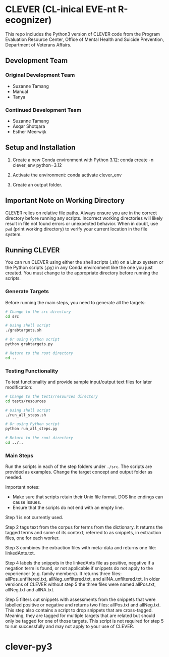 # CLEVER (CL-inical EVE-nt R-ecognizer)

This repo includes the Python3 version of CLEVER code from the Program Evaluation Resource Center, Office of Mental Health and Suicide Prevention, Department of Veterans Affairs.

## Development Team

### Original Development Team
- Suzanne Tamang
- Manual 
- Tanya

### Continued Development Team
- Suzanne Tamang
- Asqar Shotqara
- Esther Meerwijk

## Setup and Installation
1. Create a new Conda environment with Python 3.12:
conda create -n clever_env python=3.12

2. Activate the environment:
conda activate clever_env

3. Create an output folder.

## Important Note on Working Directory
CLEVER relies on relative file paths. Always ensure you are in the correct directory before running any scripts. Incorrect working directories will likely result in file not found errors or unexpected behavior. When in doubt, use `pwd` (print working directory) to verify your current location in the file system.

## Running CLEVER
You can run CLEVER using either the shell scripts (.sh) on a Linux system or the Python scripts (.py) in any Conda environment like the one you just created.
You must change to the appropriate directory before running the scripts. 

### Generate Targets
Before running the main steps, you need to generate all the targets:

```bash
# Change to the src directory
cd src

# Using shell script
./grabtargets.sh

# Or using Python script
python grabtargets.py

# Return to the root directory
cd ..
```

### Testing Functionality
To test functionality and provide sample input/output text files for later modification:

```bash
# Change to the tests/resources directory
cd tests/resources

# Using shell script
./run_all_steps.sh

# Or using Python script
python run_all_steps.py

# Return to the root directory
cd ../..
```

### Main Steps

Run the scripts in each of the step folders under `./src`. The scripts are provided as examples. 
Change the target concept and output folder as needed. 

Important notes:
- Make sure that scripts retain their Unix file format. DOS line endings can cause issues.
- Ensure that the scripts do not end with an empty line.

Step 1 is not currently used.

Step 2 tags text from the corpus for terms from the dictionary. It returns the tagged terms and
some of its context, referred to as snippets, in extraction files, one for each worker.

Step 3 combines the extraction files with meta-data and returns one file: linkedAnts.txt.

Step 4 labels the snippets in the linkedAnts file as positive, negative if a negation term is
found, or not applicable if snippets do not apply to the experiencer (e.g. family members). It
returns three files: allPos_unfiltered.txt, allNeg_unfiltered.txt, and allNA_unfiltered.txt.
In older versions of CLEVER without step 5 the three files were named allPos.txt, allNeg.txt 
and allNA.txt.

Step 5 filters out snippets with assessments from the snippets that were labelled positive or
negative and returns two files: allPos.txt and allNeg.txt.
This step also contains a script to drop snippets that are cross-tagged. Meaning, they are 
tagged for multiple targets that are related but should only be tagged for one of those 
targets. This script is not required for step 5 to run successfully and may not apply to your
use of CLEVER.

# clever-py3
